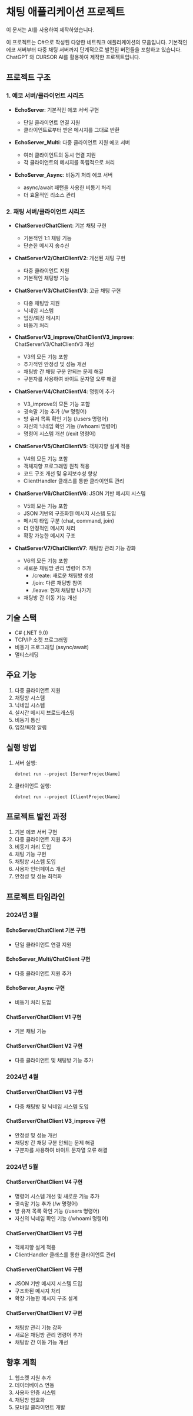 # 채팅 애플리케이션 프로젝트

이 문서는 AI를 사용하여 제작하였습니다.

이 프로젝트는 C#으로 작성된 다양한 네트워크 애플리케이션의 모음입니다. 
기본적인 에코 서버부터 다중 채팅 서버까지 단계적으로 발전된 버전들을 포함하고 있습니다.
ChatGPT 와 CURSOR AI를 활용하여 제작한 프로젝트입니다.

## 프로젝트 구조

### 1. 에코 서버/클라이언트 시리즈
- **EchoServer**: 기본적인 에코 서버 구현
  - 단일 클라이언트 연결 지원
  - 클라이언트로부터 받은 메시지를 그대로 반환

- **EchoServer_Multi**: 다중 클라이언트 지원 에코 서버
  - 여러 클라이언트의 동시 연결 지원
  - 각 클라이언트의 메시지를 독립적으로 처리

- **EchoServer_Async**: 비동기 처리 에코 서버
  - async/await 패턴을 사용한 비동기 처리
  - 더 효율적인 리소스 관리

### 2. 채팅 서버/클라이언트 시리즈
- **ChatServer/ChatClient**: 기본 채팅 구현
  - 기본적인 1:1 채팅 기능
  - 단순한 메시지 송수신

- **ChatServerV2/ChatClientV2**: 개선된 채팅 구현
  - 다중 클라이언트 지원
  - 기본적인 채팅방 기능

- **ChatServerV3/ChatClientV3**: 고급 채팅 구현
  - 다중 채팅방 지원
  - 닉네임 시스템
  - 입장/퇴장 메시지
  - 비동기 처리

- **ChatServerV3_improve/ChatClientV3_improve**: ChatServerV3/ChatClientV3 개선
  - V3의 모든 기능 포함
  - 추가적인 안정성 및 성능 개선
  - 채팅방 간 채팅 구분 안되는 문제 해결
  - 구분자를 사용하여 바이트 문자열 오류 해결

- **ChatServerV4/ChatClientV4**: 명령어 추가
  - V3_improve의 모든 기능 포함
  - 귓속말 기능 추가 (/w 명령어)
  - 방 유저 목록 확인 기능 (/users 명령어)
  - 자신의 닉네임 확인 기능 (/whoami 명령어)
  - 명령어 시스템 개선 (/exit 명령어)

- **ChatServerV5/ChatClientV5**: 객체지향 설계 적용
  - V4의 모든 기능 포함
  - 객체지향 프로그래밍 원칙 적용
  - 코드 구조 개선 및 유지보수성 향상
  - ClientHandler 클래스를 통한 클라이언트 관리

- **ChatServerV6/ChatClientV6**: JSON 기반 메시지 시스템
  - V5의 모든 기능 포함
  - JSON 기반의 구조화된 메시지 시스템 도입
  - 메시지 타입 구분 (chat, command, join)
  - 더 안정적인 메시지 처리
  - 확장 가능한 메시지 구조

- **ChatServerV7/ChatClientV7**: 채팅방 관리 기능 강화
  - V6의 모든 기능 포함
  - 새로운 채팅방 관리 명령어 추가
    - /create: 새로운 채팅방 생성
    - /join: 다른 채팅방 참여
    - /leave: 현재 채팅방 나가기
  - 채팅방 간 이동 기능 개선

## 기술 스택
- C# (.NET 9.0)
- TCP/IP 소켓 프로그래밍
- 비동기 프로그래밍 (async/await)
- 멀티스레딩

## 주요 기능
1. 다중 클라이언트 지원
2. 채팅방 시스템
3. 닉네임 시스템
4. 실시간 메시지 브로드캐스팅
5. 비동기 통신
6. 입장/퇴장 알림

## 실행 방법
1. 서버 실행:
   ```
   dotnet run --project [ServerProjectName]
   ```

2. 클라이언트 실행:
   ```
   dotnet run --project [ClientProjectName]
   ```

## 프로젝트 발전 과정
1. 기본 에코 서버 구현
2. 다중 클라이언트 지원 추가
3. 비동기 처리 도입
4. 채팅 기능 구현
5. 채팅방 시스템 도입
6. 사용자 인터페이스 개선
7. 안정성 및 성능 최적화

## 프로젝트 타임라인

### 2024년 3월
#### EchoServer/ChatClient 기본 구현
- 단일 클라이언트 연결 지원

#### EchoServer_Multi/ChatClient 구현
- 다중 클라이언트 지원 추가

#### EchoServer_Async 구현
- 비동기 처리 도입

#### ChatServer/ChatClient V1 구현
- 기본 채팅 기능

#### ChatServer/ChatClient V2 구현
- 다중 클라이언트 및 채팅방 기능 추가

### 2024년 4월
#### ChatServer/ChatClient V3 구현
- 다중 채팅방 및 닉네임 시스템 도입

#### ChatServer/ChatClient V3_improve 구현
- 안정성 및 성능 개선
- 채팅방 간 채팅 구분 안되는 문제 해결
- 구분자를 사용하여 바이트 문자열 오류 해결

### 2024년 5월
#### ChatServer/ChatClient V4 구현
- 명령어 시스템 개선 및 새로운 기능 추가
- 귓속말 기능 추가 (/w 명령어)
- 방 유저 목록 확인 기능 (/users 명령어)
- 자신의 닉네임 확인 기능 (/whoami 명령어)

#### ChatServer/ChatClient V5 구현
- 객체지향 설계 적용
- ClientHandler 클래스를 통한 클라이언트 관리

#### ChatServer/ChatClient V6 구현
- JSON 기반 메시지 시스템 도입
- 구조화된 메시지 처리
- 확장 가능한 메시지 구조 설계

#### ChatServer/ChatClient V7 구현
- 채팅방 관리 기능 강화
- 새로운 채팅방 관리 명령어 추가
- 채팅방 간 이동 기능 개선

## 향후 계획
1. 웹소켓 지원 추가
2. 데이터베이스 연동
3. 사용자 인증 시스템
4. 채팅방 암호화
5. 모바일 클라이언트 개발